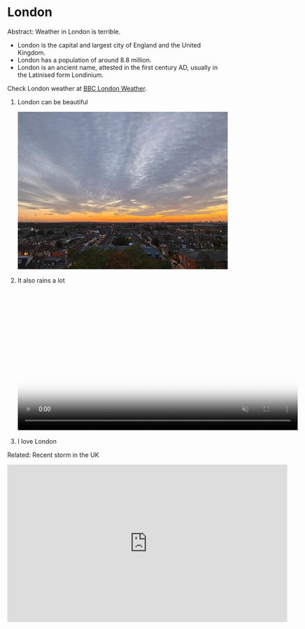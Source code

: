 # London

Abstract: Weather in London is terrible.

- London is the capital and largest city of England and the United Kingdom.
- London has a population of around 8.8 million.
- London is an ancient name, attested in the first century AD, usually in the Latinised form Londinium.

Check London weather at [BBC London Weather](https://www.bbc.co.uk/weather/2643743).

1. London can be beautiful

    <!-- ![Sunny London image](images/sunny.jpg) -->
    
    <img src="images/dawn.jpg" alt="This is suppose to be an image" width="640"/>

2. It also rains a lot

    <!-- ![Rainy London video](videos/raining.mp4) -->

    <video poster="images/sunny.jpg" autoplay controls muted loop width="640">
    <source src="videos/raining.mp4" type="video/mp4">
    </video>
3. I love London

Related: Recent storm in the UK 
    <div class="youtube-video">
        <iframe width="640" height="360" src="https://www.youtube.com/embed/V2U99cLbSqc?si=0MJNA5CyYZ1vUE2p" title="YouTube video player" frameborder="0" allow="accelerometer; autoplay; clipboard-write; encrypted-media; gyroscope; picture-in-picture; web-share" allowfullscreen></iframe>
    </div>

<!-- <video src='https://www.youtube.com/embed/V2U99cLbSqc?si=0MJNA5CyYZ1vUE2p'></video> -->